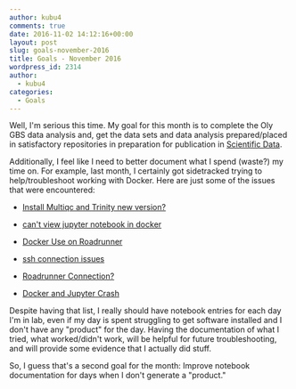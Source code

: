 ```yaml
---
author: kubu4
comments: true
date: 2016-11-02 14:12:16+00:00
layout: post
slug: goals-november-2016
title: Goals - November 2016
wordpress_id: 2314
author:
  - kubu4
categories:
  - Goals
---
```


Well, I'm serious this time. My goal for this month is to complete the Oly GBS data analysis and, get the data sets and data analysis prepared/placed in satisfactory repositories in preparation for publication in [Scientific Data](https://www.nature.com/sdata/about).

Additionally, I feel like I need to better document what I spend (waste?) my time on. For example, last month, I certainly got sidetracked trying to help/troubleshoot working with Docker. Here are just some of the issues that were encountered:




    
  * [Install Multiqc and Trinity new version? ](httpss://github.com/sr320/LabDocs/issues/302)

    
  * [can't view jupyter notebook in docker ](httpss://github.com/sr320/LabDocs/issues/297)

    
  * [Docker Use on Roadrunner ](httpss://github.com/sr320/LabDocs/issues/293)

    
  * [ssh connection issues ](httpss://github.com/sr320/LabDocs/issues/291)

    
  * [Roadrunner Connection? ](httpss://github.com/sr320/LabDocs/issues/315)

    
  * [Docker and Jupyter Crash ](httpss://github.com/sr320/LabDocs/issues/318)



Despite having that list, I really should have notebook entries for each day I'm in lab, even if my day is spent struggling to get software installed and I don't have any "product" for the day. Having the documentation of what I tried, what worked/didn't work, will be helpful for future troubleshooting, and will provide some evidence that I actually did stuff.

So, I guess that's a second goal for the month: Improve notebook documentation for days when I don't generate a "product."
